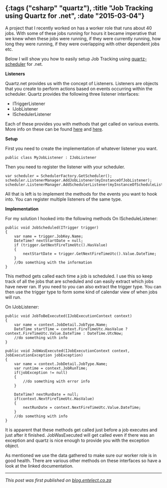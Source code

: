 {:tags ("csharp" "quartz"), :title "Job Tracking using Quartz for .net", :date "2015-03-04"}
-----
A project that I recently worked on has a worker role that runs about 40 jobs. With some of these jobs running for hours it became imperative that we knew when these jobs were running, if they were currently running, how long they were running, if they were overlapping with other dependent jobs etc.  

Below I will show you how to easily setup Job Tracking using [quartz-scheduler](http://www.quartz-scheduler.net/) for .net.

**Listeners**

Quartz.net provides us with the concept of Listeners. Listeners are objects that you create to perform actions based on events occurring within the scheduler. Quartz provides the following three listener interfaces:

* ITriggerListener
* IJobListener
* ISchedulerListener 

Each of these provides you with methods that get called on various events. More info on these can be found [here](http://www.quartz-scheduler.net/documentation/quartz-2.x/tutorial/trigger-and-job-listeners.html) and [here](http://www.quartz-scheduler.net/documentation/quartz-2.x/tutorial/scheduler-listeners.html).

**Setup**

First you need to create the implementation of whatever listener you want.
<pre><code class="csharp">public class MyJobListener : IJobListener</code></pre>
Then you need to register the listener with your scheduler.
<pre><code class="csharp">var scheduler = SchedulerFactory.GetScheduler();
scheduler.ListenerManager.AddJobListener(myInstanceOfJobListener);
scheduler.ListenerManager.AddSchedulerListener(myInstanceOfScheduleListener);</code></pre>
All that is left is to implement the methods for the events you want to hook into.
You can register multiple listeners of the same type.

**Implementation**

For my solution I hooked into the following methods
On IScheduleListener:
<pre><code class="csharp">public void JobScheduled(ITrigger trigger)
{
    var name = trigger.JobKey.Name;
    DateTime? nextStartDate = null;
    if (trigger.GetNextFireTimeUtc().HasValue)
    {
        nextStartDate = trigger.GetNextFireTimeUtc().Value.DateTime;
    }
    //Do something with the information
}</code></pre>
This method gets called each time a job is scheduled. I use this so keep track of all the jobs that are scheduled and can easily extract which jobs have never ran. If you need to you can also extract the trigger type. You can then use the trigger type to form some kind of calendar view of when jobs will run.

On IJobListener:
<pre><code class="csharp">public void JobToBeExecuted(IJobExecutionContext context)
{
    var name = context.JobDetail.JobType.Name;
    DateTime startTime = context.FireTimeUtc.HasValue ? context.FireTimeUtc.Value.DateTime : DateTime.UtcNow;
    //do something with info
}

public void JobWasExecuted(IJobExecutionContext context, JobExecutionException jobException)
{
    var name = context.JobDetail.JobType.Name;
    var runtime = context.JobRunTime;
    if(jobException != null)
    {
        //do something with error info
    }

    DateTime? nextRunDate = null;
    if(context.NextFireTimeUtc.HasValue)
    {
        nextRunDate = context.NextFireTimeUtc.Value.DateTime;
    }
    //do something with info
}</code></pre>
It is apparent that these methods get called just before a job executes and just after it finished. JobWasExecuted will get called even if there was an exception and quartz is nice enough to provide you with the exception object.

As mentioned we use the data gathered to make sure our worker role is in good health. There are various other methods on these interfaces so have a look at the linked documentation.
___
*This post was first published on [blog.entelect.co.za](http://blog.entelect.co.za/home)*

<a href="http://www.codeproject.com/script/Articles/BlogFeedList.aspx?amid=8804440" rel="tag" style="display:none">CodeProject</a>
